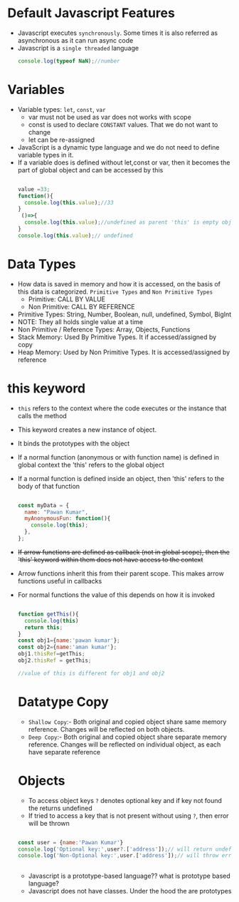 
# Default Javascript Features
* Javascript executes `synchronously`. Some times it is also referred as asynchronous as it can run async code
* Javascript is a `single threaded` language
  ```javascript
  console.log(typeof NaN);//number
  ```

# Variables

* Variable types: `let`, `const`, `var`
  * var must not be used as var does not works with scope
  * const is used to declare `CONSTANT` values. That we do not want to change
  * let can be re-assigned
* JavaScript is a dynamic type language and we do not need to define variable types in it.
* If a variable does is defined without let,const or var, then it becomes the part of global object and can be accessed by this
  ```javascript

  value =33;
  function(){
    console.log(this.value);//33
  }
   ()=>{
    console.log(this.value);//undefined as parent 'this' is empty object
  }
  console.log(this.value);// undefined

  ```


# Data Types
* How data is saved in memory and how it is accessed, on the basis of this data is categorized. `Primitive Types` and `Non Primitive Types`
  * Primitive: CALL BY VALUE
  * Non Primitive: CALL BY REFERENCE
 * Primitive Types: String, Number, Boolean, null, undefined, Symbol, BigInt
 *    NOTE: They all holds single value at a time
 * Non Primitive / Reference Types: Array, Objects, Functions
 * Stack Memory: Used By Primitive Types. It if accessed/assigned by copy
 * Heap Memory: Used by Non Primitive Types. It is accessed/assigned by reference


 # this keyword
 * `this` refers to the context where the code executes or the instance that calls the method
 * This keyword creates a new instance of object.
 * It binds the prototypes with the object
 * If a normal function (anonymous or with function name) is defined in global context the 'this' refers to the global object
 * If a normal function is defined inside an object, then 'this' refers to the body of that function
    ```javascript

    const myData = {
      name: "Pawan Kumar",
      myAnonymousFun: function(){
        console.log(this);
      },
    };
    ```
 * ~~If arrow functions are defined as callback (not in global scope), then the 'this' keyword within them does not have access to the context~~
 * Arrow functions inherit this from their parent scope. This makes arrow functions useful in callbacks
 * For normal functions the value of this depends on how it is invoked
    ```javascript

    function getThis(){
      console.log(this)
      return this;
    }
    const obj1={name:'pawan kumar'};
    const obj2={name:'aman kumar'};
    obj1.thisRef=getThis;
    obj2.thisRef = getThis;

    //value of this is different for obj1 and obj2
    
    ```

    # Datatype Copy
    * `Shallow Copy`:- Both original and copied object share same memory reference. Changes will be reflected on both objects.
    * `Deep Copy`:-  Both original and copied object share separate memory reference. Changes will be reflected on individual object, as each have separate reference


    # Objects
    * To access object keys `?` denotes optional key and if key not found the returns undefined
    * If tried to access a key that is not present without using `?`, then error will be thrown
    ```javascript
    
    const user = {name:'Pawan Kumar'}
    console.log('Optional key:',user?.['address']);// will return undefined, but no error will be thrown
    console.log('Non-Optional key:',user.['address']);// will throw error as address key not found 
        
    ```

    * Javascript is a prototype-based language?? what is prototype based language?
    * Javascript does not have classes. Under the hood the are prototypes
